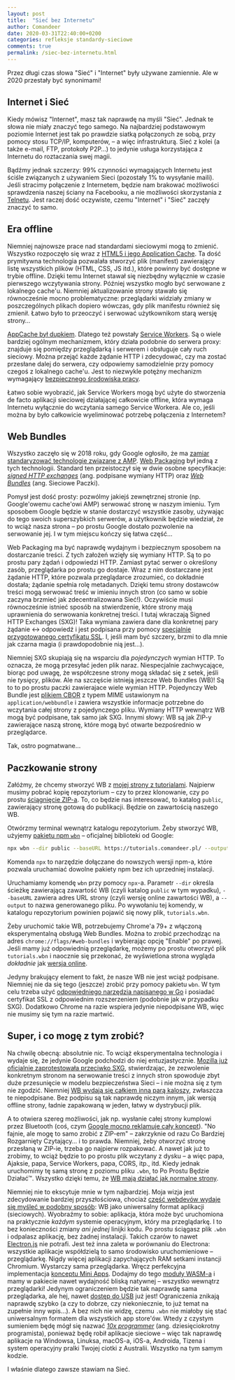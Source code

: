 ```yaml
---
layout: post
title:  "Sieć bez Internetu"
author: Comandeer
date: 2020-03-31T22:40:00+0200
categories: refleksje standardy-sieciowe
comments: true
permalink: /siec-bez-internetu.html
---
```


Przez długi czas słowa "Sieć" i "Internet" były używane zamiennie. Ale w 2020 przestały być synonimami!

## Internet i Sieć

Kiedy mówisz "Internet", masz tak naprawdę na myśli "Sieć". Jednak te słowa nie miały znaczyć tego samego. Na najbardziej podstawowym poziomie Internet jest tak po prawdzie siatką połączonych ze sobą,  przy pomocy stosu TCP/IP, komputerów,  – a więc infrastrukturą. Sieć z kolei (a także e-mail, FTP, protokoły P2P…) to jedynie usługa korzystająca z Internetu do roztaczania swej magii.

Bądźmy jednak szczerzy: 99% czynności wymagających Internetu jest ściśle związanych z używaniem Sieci (pozostały 1% to wysyłanie maili). Jeśli stracimy połączenie z Internetem, będzie nam brakować możliwości sprawdzenia naszej ściany na Facebooku, a nie możliwości skorzystania z [Telnetu](https://pl.wikipedia.org/wiki/Telnet). Jest raczej dość oczywiste, czemu "Internet" i "Sieć" zaczęły znaczyć to samo.

## Era offline

Niemniej najnowsze prace nad standardami sieciowymi mogą to zmienić. Wszystko rozpoczęło się wraz z [HTML5 i jego Application Cache](https://www.w3.org/TR/html50/browsers.html#appcache). Ta dość prymitywna technologia pozwalała stworzyć plik (manifest) zawierający listę wszystkich plików (HTML, CSS, JS itd.), które powinny być dostępne w trybie offline. Dzięki temu Internet stawał się niezbędny wyłącznie w czasie pierwszego wczytywania strony. Później wszystko mogło być serwowane z lokalnego cache'u. Niemniej aktualizowanie strony stawało się równocześnie mocno problematyczne: przeglądarki widziały zmiany w poszczególnych plikach dopiero wówczas, gdy plik manifestu również się zmienił. Łatwo było to przeoczyć i serwować użytkownikom starą wersję strony…

[AppCache był dupkiem](https://alistapart.com/article/application-cache-is-a-douchebag/). Dlatego też powstały [Service Workers](https://developer.mozilla.org/en-US/docs/Web/API/Service_Worker_API). Są o wiele bardziej ogólnym mechanizmem, który działa podobnie do serwera proxy: znajduje się pomiędzy przeglądarką i serwerem i obsługuje cały ruch sieciowy. Można przejąć każde żądanie HTTP i zdecydować, czy ma zostać przesłane dalej do serwera, czy odpowiemy samodzielnie przy pomocy czegoś z lokalnego cache'u. Jest to niezwykle potężny mechanizm wymagający [bezpiecznego środowiska pracy](https://w3c.github.io/webappsec-secure-contexts/).

Łatwo sobie wyobrazić, jak Service Workers mogą być użyte do stworzenia de facto aplikacji sieciowej działającej całkowicie offline, która wymaga Internetu wyłącznie do wczytania samego Service Workera. Ale co, jeśli można by było całkowicie wyeliminować potrzebę połączenia z Internetem?

## Web Bundles
Wszystko zaczęło się w 2018 roku, gdy Google ogłosiło, że ma [zamiar standaryzować technologie związane z AMP](https://blog.comandeer.pl/standaryzacja-amp.html). [Web Packaging](https://github.com/WICG/webpackage) był jedną z tych technologii. Standard ten przeistoczył się w dwie osobne specyfikacje: [<i lang="en">signed HTTP exchanges</i>](https://wicg.github.io/webpackage/draft-yasskin-http-origin-signed-responses.html) (ang. podpisane wymiany HTTP) oraz [<i lang="en">Web Bundles</i>](https://wicg.github.io/webpackage/draft-yasskin-wpack-bundled-exchanges.html) (ang. Sieciowe Paczki).

Pomysł jest dość prosty: pozwólmy jakiejś zewnętrznej stronie (np. Google'owemu cache'owi AMP) serwować stronę w naszym imieniu. Tym sposobem Google będzie w stanie dostarczyć wszystkie zasoby, używając do tego swoich superszybkich serwerów, a użytkownik będzie wiedział, że to wciąż nasza strona – po prostu Google dostało pozwolenie na serwowanie jej. I w tym miejscu kończy się łatwa część…

Web Packaging ma być naprawdę wydajnym i bezpiecznym sposobem na dostarczanie treści. Z tych założeń wzięły się wymiany HTTP. Są to po prostu pary żądań i odpowiedzi HTTP. Zamiast pytać serwer o określony zasób, przeglądarka po prostu go dostaje. Wraz z nim dostarczane jest żądanie HTTP, które pozwala przeglądarce zrozumieć, co dokładnie dostała; żądanie spełnia rolę metadanych. Dzięki temu strony dostawców treści mogą serwować treść w imieniu innych stron (co samo w sobie zaczyna brzmieć jak zdecentralizowana Sieć!). Oczywiście musi równocześnie istnieć sposób na stwierdzenie, które strony mają uprawnienia do serwowania konkretnej treści. I tutaj wkraczają Signed HTTP Exchanges (SXG)! Taka wymiana zawiera dane dla konkretnej pary żądanie ↔ odpowiedź i jest podpisana przy pomocy [specjalnie przygotowanego certyfikatu SSL](https://web.dev/how-to-set-up-signed-http-exchanges/#step-1). I, jeśli mam być szczery, brzmi to dla mnie jak czarna magia (i prawdopodobnie nią jest…).

Niemniej SXG skupiają się na wsparciu dla _pojedynczych_ wymian HTTP. To oznacza, że mogą przesyłać jeden plik naraz. Niespecjalnie zachwycające, biorąc pod uwagę, że współczesne strony mogą składać się z setek, jeśli nie _tysięcy_, plików. Ale na szczęście istnieją jeszcze Web Bundles (WB)! Są to to po prostu paczki zawierajace wiele wymian HTTP. Pojedynczy Web Bundle jest [plikiem CBOR](https://cbor.io/) z typem MIME ustawionym na `application/webbundle` i zawiera wszystkie informacje potrzebne do wczytania całej strony z pojedynczego pliku. Wymiany HTTP wewnątrz WB mogą być podpisane, tak samo jak SXG. Innymi słowy: WB są jak ZIP-y zawierające naszą stronę, które mogą być otwarte bezpośrednio w przeglądarce.

Tak, ostro pogmatwane…

## Paczkowanie strony

Załóżmy, że chcemy stworzyć WB z [mojej strony z tutorialami](https://github.com/Comandeer/comandeers-tutorials). Najpierw musimy pobrać kopię repozytorium – czy to przez klonowanie, czy po prostu [ściągnięcie ZIP-a](https://github.com/Comandeer/comandeers-tutorials/archive/master.zip). To, co będzie nas interesować, to katalog `public`, zawierający stronę gotową do publikacji. Będzie on zawartością naszego WB.

Otwórzmy terminal wewnątrz katalogu repozytorium. Żeby stworzyć WB, użyjemy [pakietu npm `wbn`](https://github.com/WICG/webpackage/tree/master/js/bundle) – oficjalnej biblioteki od Google:

```bash
npx wbn --dir public --baseURL https://tutorials.comandeer.pl/ --output tutorials.wbn
```
<p class="note">Komenda <code>npx</code> to narzędzie dołączane do nowszych wersji npm-a, które pozwala uruchamiać dowolne pakiety npm bez ich uprzedniej instalacji.</p>

Uruchamiamy komendę `wbn` przy pomocy `npx`-a. Parametr `--dir` określa ścieżkę zawierającą zawartość WB (czyli katalog `public` w tym wypadku), `--baseURL` zawiera adres URL strony (czyli wersję online zawartości WB), a `--output` to nazwa generowanego pliku. Po wywołaniu tej komendy, w katalogu repozytorium powinien pojawić się nowy plik, `tutorials.wbn`.

Żeby uruchomić takie WB, potrzebujemy Chrome'a 79+ z włączoną eksperymentalną obsługą Web Bundles. Można to zrobić przechodząc na adres `chrome://flags/#web-bundles` i wybierając opcję "Enable" po prawej. Jeśli mamy już odpowiednią przeglądarkę, możemy po prostu otworzyć plik `tutorials.wbn` i naocznie się przekonać, że wyświetlona strona wygląda _dokładnie_ jak [wersja online](https://tutorials.comandeer.pl).

Jedyny brakujący element to fakt, że nasze WB nie jest wciąż podpisane. Niemniej nie da się tego (jeszcze) zrobić przy pomocy pakietu `wbn`. W tym celu trzeba użyć [odpowiedniego narzędzia napisanego w Go](https://github.com/WICG/webpackage/tree/master/go/bundle#sign-bundle) i posiadać certyfikat SSL z odpowiednim rozszerzeniem (podobnie jak w przypadku SXG). Dodatkowo Chrome na razie wspiera jedynie niepodpisane WB, więc nie musimy się tym na razie martwić.

## Super, i co mogę z tym zrobić?

Na chwilę obecną: absolutnie nic. To wciąż eksperymentalna technologia i wydaje się, że jedynie Google podchodzi do niej entuzjastycznie. [Mozilla już oficjalnie zaprotestowała przeciwko SXG](https://mozilla.github.io/standards-positions/#http-origin-signed-responses), stwierdzając, że zezwolenie konkretnym stronom na serwowanie treści z innych stron spowoduje zbyt duże przesunięcie w modelu bezpieczeństwa Sieci – i nie można się z tym nie zgodzić. Niemniej [WB wydają się całkiem inną parą kaloszy](https://github.com/mozilla/standards-positions/issues/264), zwłaszcza te niepodpisane. Bez podpisu są tak naprawdę niczym innym, jak wersją offline strony, ładnie zapakowaną w jeden, łatwy w dystrybucji plik.

A to otwiera szereg możliwości, jak np. wysłanie całej strony kumplowi przez Bluetooth (coś, czym [Google mocno reklamuje cały koncept](https://web.dev/web-bundles/#explaining-web-bundles)). "No fajnie, ale mogę to samo zrobić z ZIP-em" – zakrzyknie od razu Co Bardziej Rozgarnięty Czytający… i to prawda. Niemniej, żeby otworzyć stronę przesłaną w ZIP-ie, trzeba go najpierw rozpakować. A nawet jak już to zrobimy, to wciąż będzie to po prostu plik wczytany z dysku – a więc papa, Ajaksie, papa, Service Workers, papa, CORS, itp., itd. Kiedy jednak uruchomimy tę samą stronę z poziomu pliku `.wbn`, to Po Prostu Będzie Działać™. Wszystko dzięki temu, że [WB mają działać jak normalne strony](https://github.com/WICG/webpackage/blob/master/explainers/navigation-to-unsigned-bundles.md).

Niemniej nie to ekscytuje mnie w tym najbardziej. Moja wizja jest zdecydowanie bardziej przyszłościowa, chociaż [część webdevów wydaje się myśleć w podobny sposób](https://github.com/pwa-builder/PWABuilder-CLI/issues/340): WB jako uniwersalny format aplikacji (sieciowych). Wyobraźmy to sobie: aplikacja, która może być uruchomiona na praktycznie _każdym_ systemie operacyjnym, który ma przeglądarkę. I to bez konieczności zmiany _ani jednej_ linijki kodu. Po prostu ściągasz plik `.wbn` i odpalasz aplikację, bez żadnej instalacji. Takich czarów to nawet [Electron.js](https://www.electronjs.org/) nie potrafi. Jest też inna zaleta w porównaniu do Electrona: wszystkie aplikacje współdzielą to samo środowisko uruchomieniowe – przeglądarkę. Nigdy więcej aplikacji zapychających RAM setkami instancji Chromium. Wystarczy sama przeglądarka. Wręcz perfekcyjna implementacja [konceptu Mini Apps](https://w3c.github.io/miniapp/white-paper/). Dodajmy do tego [moduły WASM-a](https://hacks.mozilla.org/2019/11/announcing-the-bytecode-alliance/) i mamy w pakiecie nawet wydajność bliską natywnej – wszystko wewnątrz przeglądarki! Jedynym ograniczeniem będzie tak naprawdę sama przeglądarka, ale hej, nawet [dostęp do USB](https://wicg.github.io/webusb/) już jest! Ograniczenia znikają naprawdę szybko (a czy to dobrze, czy niekoniecznie, to już temat na zupełnie inny wpis…). A bez nich nie widzę, czemu `.wbn` nie miałoby się stać uniwersalnym formatem dla wszystkich app store'ów. Wtedy z czystym sumieniem będę mógł się nazwać [<i lang="en">10x programmer</i>](https://medium.com/ingeniouslysimple/the-origins-of-the-10x-developer-2e0177ecef60) (ang. dziesięciokrotny programista), ponieważ będę robił aplikacje sieciowe – więc tak naprawdę aplikacje na Windowsa, Linuksa, macOS-a, iOS-a, Androida, Tizena i system operacyjny pralki Twojej ciotki z Australii. Wszystko na tym samym kodzie.

I właśnie dlatego zawsze stawiam na Sieć.
